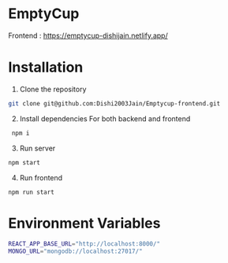 # EmptyCup

Frontend : https://emptycup-dishijain.netlify.app/

# Installation

1. Clone the repository

```sh
git clone git@github.com:Dishi2003Jain/Emptycup-frontend.git
```

2. Install dependencies
   For both backend and frontend

```sh
 npm i
```

3. Run server

```sh
npm start
```

4. Run frontend

```
npm run start
```

# Environment Variables

```sh
REACT_APP_BASE_URL="http://localhost:8000/"
MONGO_URL="mongodb://localhost:27017/"
```
